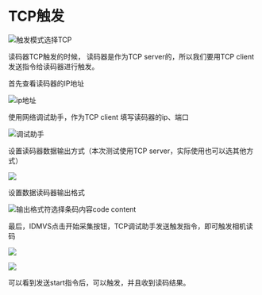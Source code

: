 # TCP触发

![触发模式选择TCP](<../.gitbook/assets/image (83).png>)

读码器TCP触发的时候， 读码器是作为TCP server的，所以我们要用TCP client 发送指令给读码器进行触发。

首先查看读码器的IP地址

![ip地址](<../.gitbook/assets/image (84).png>)

使用网络调试助手，作为TCP client 填写读码器的ip、端口

![调试助手](<../.gitbook/assets/image (85).png>)

设置读码器数据输出方式（本次测试使用TCP server，实际使用也可以选其他方式）

![](<../.gitbook/assets/image (86).png>)

设置数据读码器输出格式

![输出格式符选择条码内容code content ](<../.gitbook/assets/image (87).png>)

最后，IDMVS点击开始采集按钮，TCP调试助手发送触发指令，即可触发相机读码

![](<../.gitbook/assets/image (88).png>)

![](<../.gitbook/assets/image (89).png>)

可以看到发送start指令后，可以触发，并且收到读码结果。

